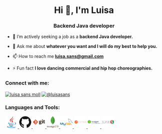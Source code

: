 <h1 align="center">Hi 👋, I'm Luisa</h1>
<h3 align="center">Backend Java developer</h3>

- 🌱 I’m actively seeking a job as a **backend Java developer.**

- 💬 Ask me about **whatever you want and I will do my best to help you.**

- 📫 How to reach me **luisa.sans@gmail.com**

- ⚡ Fun fact **I love dancing commercial and hip hop choreographies.**

<h3 align="left">Connect with me:</h3>
<p align="left">
<a href="https://linkedin.com/in/luisa-sans-moll" target="blank"><img align="center" src="https://raw.githubusercontent.com/rahuldkjain/github-profile-readme-generator/master/src/images/icons/Social/linked-in-alt.svg" alt="luisa sans moll" height="30" width="40" /></a>
<a href="https://instagram.com/luisasans" target="blank"><img align="center" src="https://raw.githubusercontent.com/rahuldkjain/github-profile-readme-generator/master/src/images/icons/Social/instagram.svg" alt="@luisasans" height="30" width="40" /></a>
</p>

<h3 align="left">Languages and Tools:</h3>
<p align="left">
<a href="https://www.java.com" target="_blank" rel="noreferrer"> <img src="https://raw.githubusercontent.com/devicons/devicon/master/icons/java/java-original.svg" alt="java" width="40" height="40"/> 
</a> 
<a href="https://www.java.com" target="_blank" rel="noreferrer"> <img src="https://raw.githubusercontent.com/devicons/devicon/master/icons/github/github-original.svg" alt="github" width="40" height="40"/> 
</a> 
<a href="https://www.git-scm.com/" target="_blank" rel="noreferrer"> <img src="https://raw.githubusercontent.com/devicons/devicon/master/icons/git/git-original-wordmark.svg" alt="git" width="40" height="40"/>
</a> 
<a href="https://www.mongodb.com/" target="_blank" rel="noreferrer"> <img src="https://raw.githubusercontent.com/devicons/devicon/master/icons/mongodb/mongodb-original-wordmark.svg" alt="mongodb" width="40" height="40"/> 
</a> 
<a href="https://www.mysql.com/" target="_blank" rel="noreferrer"> <img src="https://raw.githubusercontent.com/devicons/devicon/master/icons/mysql/mysql-original-wordmark.svg" alt="mysql" width="40" height="40"/>
</a> 
<a href="https://www.postman.com/" target="_blank" rel="noreferrer"> <img src="https://raw.githubusercontent.com/devicons/devicon/master/icons/postman/postman-original-wordmark.svg" alt="postman" width="40" height="40"/>
</a> 
<a href="https://www.swagger.io/" target="_blank" rel="noreferrer"> <img src="https://raw.githubusercontent.com/devicons/devicon/master/icons/swagger/swagger-original-wordmark.svg" alt="swagger" width="40" height="40"/>
</a> 
<a href="https://www.junit.org/" target="_blank" rel="noreferrer"> <img src="https://raw.githubusercontent.com/devicons/devicon/master/icons/junit/junit-original-wordmark.svg" alt="junit" width="40" height="40"/>

